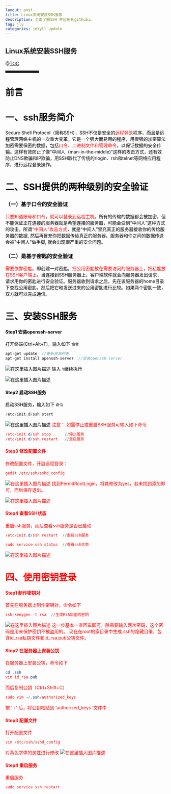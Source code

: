 ```yaml
---
layout: post
title: Linux系统安装SSH服务
description: 全面了解SSH 并应用到github上
tag: jly
categories: jekyll update
---
```

## Linux系统安装SSH服务

@[TOC](文章目录)


<hr style=" border:solid; width:100px; height:1px;" color=#000000 size=1">

# 前言
# 一、ssh服务简介
<font color=#000000 > Secure Shell Protocol（简称SSH），SSH不仅是安全的<font color=#FF0000 >远程登录<font color=#000000 >程序，而且是远程管理网络主机的一次重大变革。它是一个强大而易用的程序，用很强的加密算法加密需要保密的数据，包括<font color=#FF0000 >口令、二进制文件和管理命令<font color=#000000 >，以保证数据的安全传输。这样有效防止了像“中间人（man-in-the-middle)”这样的攻击方式，还有效防止DNS欺骗和IP欺骗，用SSH取代了传统的rlogin、rsh和telnet等网络应用程序，进行远程登录操作。


# 二、SSH提供的两种级别的安全验证
### （一）基于口令的安全验证
<font color=#FF0000 >只要知道账号和口令，就可以登录到远程主机。<font color=#000000 >所有的传输的数据都会被加密，但不能保证正在连接的服务器就是希望连接的服务器，可能会受到“中间人”这种方式的攻击。所谓<font color=#FF0000 >“中间人”攻击方式<font color=#000000 >，就是“中间人”冒充真正的服务器接收你的传给服务器的数据, 然后再冒充你把数据传给真正的服务器。服务器和你之间的数据传送会被"中间人"做手脚, 就会出现很严重的安全问题。

### （二）是基于密匙的安全验证
<font color=#FF0000 >需要依靠密匙。<font color=#000000 >即创建一对密匙，<font color=#FF0000 >把公用密匙放在需要访问的服务器上，把私匙放在SSH客户端上<font color=#000000 >。当连接到SSH服务器上，客户端软件就会向服务器发出请求，请求用你的密匙进行安全验证。服务器收到请求之后，先在该服务器的home目录下查找公用密匙，然后把它和发送过来的公用密匙进行比较。如果两个密匙一致，双方就可以完成通信。

# 三、安装SSH服务
#### Step1 安装openssh-server
打开终端(Ctrl+Alt+T)，输入如下 `命令`
```c
apt-get update  //更新资源列表
apt-get install openssh-server  //安装openssh-server
```
![在这里插入图片描述](https://img-blog.csdnimg.cn/20201130145134855.png?x-oss-process=image/watermark,type_ZmFuZ3poZW5naGVpdGk,shadow_10,text_aHR0cHM6Ly9ibG9nLmNzZG4ubmV0L3dlaXhpbl80NTYzMTg0NQ==,size_16,color_FFFFFF,t_70#pic_center)
输入 `Y`继续执行

![在这里插入图片描述](https://img-blog.csdnimg.cn/20201130145518899.png?x-oss-process=image/watermark,type_ZmFuZ3poZW5naGVpdGk,shadow_10,text_aHR0cHM6Ly9ibG9nLmNzZG4ubmV0L3dlaXhpbl80NTYzMTg0NQ==,size_16,color_FFFFFF,t_70#pic_center)

#### Step2 启动SSH服务
启动SSH服务，输入如下 `命令`
```c
/etc/init.d/ssh start
```

![在这里插入图片描述](https://img-blog.csdnimg.cn/20201130145803725.png#pic_center)
<font color=#FF0000 >注意：
如需停止或重启SSH服务可输入如下命令

```powershell
/etc/init.d/ssh stop      //停止服务
/etc/init.d/ssh restart   //重启服务
```

#### Step3 修改配置文件
修改配置文件，开启远程登录：
```powershell
gedit /etc/ssh/sshd_config
```
![在这里插入图片描述](https://img-blog.csdnimg.cn/20201130153353292.png#pic_center)
找到PermitRootLogin，将其修改为yes，若未找到添加即可，而后保存退出。

![在这里插入图片描述](https://img-blog.csdnimg.cn/20201130153405546.png?x-oss-process=image/watermark,type_ZmFuZ3poZW5naGVpdGk,shadow_10,text_aHR0cHM6Ly9ibG9nLmNzZG4ubmV0L3dlaXhpbl80NTYzMTg0NQ==,size_16,color_FFFFFF,t_70#pic_center)




#### Step4 查看SSH状态
重启ssh服务，而后查看ssh服务是否已启动
```powershell
/etc/init.d/ssh restart  //重启ssh服务
```
```powershell
sudo service ssh status  //查看ssh状态
```
![在这里插入图片描述](https://img-blog.csdnimg.cn/20201130152524218.png?x-oss-process=image/watermark,type_ZmFuZ3poZW5naGVpdGk,shadow_10,text_aHR0cHM6Ly9ibG9nLmNzZG4ubmV0L3dlaXhpbl80NTYzMTg0NQ==,size_16,color_FFFFFF,t_70#pic_center)

# 四、使用密钥登录
#### Step1 制作密钥对
首先在服务器上制作密钥对，命令如下
```powershell
ssh-kenygen -t rsa  //生成RSA加密的密钥
```
![在这里插入图片描述](https://img-blog.csdnimg.cn/20201130201334272.png?x-oss-process=image/watermark,type_ZmFuZ3poZW5naGVpdGk,shadow_10,text_aHR0cHM6Ly9ibG9nLmNzZG4ubmV0L3dlaXhpbl80NTYzMTg0NQ==,size_16,color_FFFFFF,t_70#pic_center)
这一步基本一直回车即可，除需要输入两次密码，这个密码是用来保护密钥不被盗用的。
现在在root的家目录中生成.ssh的隐藏目录，包含id_rsa私钥文件和id_rsa.pub公钥文件。

#### Step2 在服务器上安装公钥
在服务器上安装公钥，命令如下
```powershell
cd .ssh
vim id_rsa.pub
```
而后复制公钥（Ctrl+Shift+C）

```powershell
sudo vim ~/.ssh/authorized_keys  
```
按 ' i ' 后，将公钥粘贴到 ‘authorized_keys ‘文件中

#### Step3 配置文件
打开配置文件
```powershell
vim /etc/ssh/sshd_config
```
对黄色字体的属性进行修改
![在这里插入图片描述](https://img-blog.csdnimg.cn/20201130202918979.png?x-oss-process=image/watermark,type_ZmFuZ3poZW5naGVpdGk,shadow_10,text_aHR0cHM6Ly9ibG9nLmNzZG4ubmV0L3dlaXhpbl80NTYzMTg0NQ==,size_16,color_FFFFFF,t_70#pic_center)
#### Step4 重启服务
重启服务
```powershell
sudo service ssh restart
```

